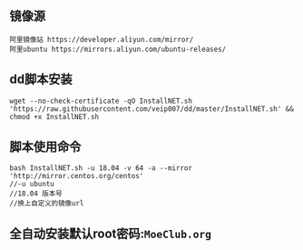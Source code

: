 ## 镜像源
```
阿里镜像站 https://developer.aliyun.com/mirror/
阿里ubuntu https://mirrors.aliyun.com/ubuntu-releases/
```
## dd脚本安装
```
wget --no-check-certificate -qO InstallNET.sh 'https://raw.githubusercontent.com/veip007/dd/master/InstallNET.sh' && chmod +x InstallNET.sh
```
## 脚本使用命令
```
bash InstallNET.sh -u 18.04 -v 64 -a --mirror 'http://mirror.centos.org/centos'
//-u ubuntu 
//18.04 版本号
//换上自定义的镜像url
```
## 全自动安装默认root密码:```MoeClub.org```
